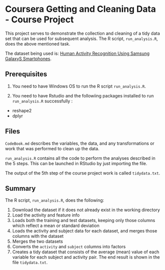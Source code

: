 # Coursera Getting and Cleaning Data - Course Project
This project serves to demonstrate the collection and cleaning of a tidy data set that can be used for subsequent analysis. The R script, `run_analysis.R`, does the above mentioned task.

The dataset being used is: [Human Activity Recognition Using Samsung GalaxyS Smartphones](http://archive.ics.uci.edu/ml/datasets/Human+Activity+Recognition+Using+Smartphones).

## Prerequisites
1. You need to have Windows OS to run the R script `run_analysis.R`.

2. You need to have Rstudio and the followiing packages installed to run `run_analysis.R` successfully :
- reshape2
- dplyr
## Files

`CodeBook.md` describes the variables, the data, and any transformations or work that was performed to clean up the data.

`run_analysis.R` contains all the code to perform the analyses described in the 5 steps. This can be launched in RStudio by just importing the file.

The output of the 5th step of the course project work is called `tidydata.txt`.
## Summary
The R script, `run_analysis.R`, does the following:

1. Download the dataset if it does not already exist in the working directory
2. Load the activity and feature info
3. Loads both the training and test datasets, keeping only those columns which
   reflect a mean or standard deviation
4. Loads the activity and subject data for each dataset, and merges those
   columns with the dataset
5. Merges the two datasets
6. Converts the `activity` and `subject` columns into factors
7. Creates a tidy dataset that consists of the average (mean) value of each
   variable for each subject and activity pair.
The end result is shown in the file `tidydata.txt`.

